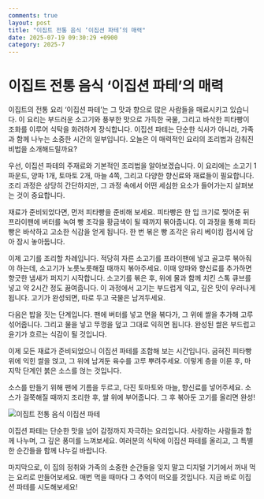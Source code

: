 ```yaml
---
comments: true
layout: post
title: "이집트 전통 음식 ‘이집션 파테’의 매력"
date: 2025-07-19 09:30:29 +0900
category: 2025-7
---
```


# 이집트 전통 음식 ‘이집션 파테’의 매력

이집트의 전통 요리 ‘이집션 파테’는 그 맛과 향으로 많은 사람들을 매료시키고 있습니다. 이 요리는 부드러운 소고기와 풍부한 맛으로 가득한 국물, 그리고 바삭한 피타빵이 조화를 이루어 식탁을 화려하게 장식합니다. 이집션 파테는 단순한 식사가 아니라, 가족과 함께 나누는 소중한 시간의 일부입니다. 오늘은 이 매력적인 요리의 조리법과 감춰진 비법을 소개해드릴까요? 

우선, 이집션 파테의 주재료와 기본적인 조리법을 알아보겠습니다. 이 요리에는 소고기 1파운드, 양파 1개, 토마토 2개, 마늘 4쪽, 그리고 다양한 향신료와 재료들이 필요합니다. 조리 과정은 상당히 간단하지만, 그 과정 속에서 어떤 세심한 요소가 들어가는지 살펴보는 것이 중요합니다. 

재료가 준비되었다면, 먼저 피타빵을 준비해 보세요. 피타빵은 한 입 크기로 찢어준 뒤 프라이팬에 버터를 녹여 빵 조각을 황금색이 될 때까지 볶아줍니다. 이 과정을 통해 피타빵은 바삭하고 고소한 식감을 얻게 됩니다. 한 번 볶은 빵 조각은 유리 베이킹 접시에 담아 잠시 놓아둡니다. 

이제 고기를 조리할 차례입니다. 적당히 자른 소고기를 프라이팬에 넣고 골고루 볶아줘야 하는데, 소고기가 노릇노릇해질 때까지 볶아주세요. 이때 양파와 향신료를 추가하면 향긋한 냄새가 퍼지기 시작합니다. 소고기를 볶은 후, 위에 물과 함께 치킨 스톡 큐브를 넣고 약 2시간 정도 끓여줍니다. 이 과정에서 고기는 부드럽게 익고, 깊은 맛이 우러나게 됩니다. 고기가 완성되면, 따로 두고 국물은 남겨두세요. 

다음은 밥을 짓는 단계입니다. 팬에 버터를 넣고 면을 볶다가, 그 위에 쌀을 추가해 고루 섞어줍니다. 그리고 물을 넣고 뚜껑을 덮고 그대로 익히면 됩니다. 완성된 쌀은 부드럽고 윤기가 흐르는 식감이 될 것입니다. 

이제 모든 재료가 준비되었으니 이집션 파테를 조합해 보는 시간입니다. 굽혀진 피타빵 위에 익힌 쌀을 얹고, 그 위에 남겨둔 육수를 고루 뿌려주세요. 이렇게 층을 이룬 후, 마지막 단계인 붉은 소스를 얹는 것입니다. 

소스를 만들기 위해 팬에 기름을 두르고, 다진 토마토와 마늘, 향신료를 넣어주세요. 소스가 걸쭉해질 때까지 조리한 후, 쌀 위에 부어줍니다. 그 후 볶아둔 고기를 올리면 완성! 

![이집트 전통 음식 이집션 파테](https://www.themealdb.com/images/media/meals/rlwcc51598734603.jpg)

이집션 파테는 단순한 맛을 넘어 감정까지 자극하는 요리입니다. 사랑하는 사람들과 함께 나누며, 그 깊은 풍미를 느껴보세요. 여러분의 식탁에 이집션 파테를 올리고, 그 특별한 순간들을 함께 나누길 바랍니다. 

마지막으로, 이 집의 정취와 가족의 소중한 순간들을 잊지 말고 디지털 기기에서 꺼내 먹는 요리로 만들어보세요. 매번 먹을 때마다 그 추억이 떠오를 것입니다. 지금 바로 이집션 파테를 시도해보세요!